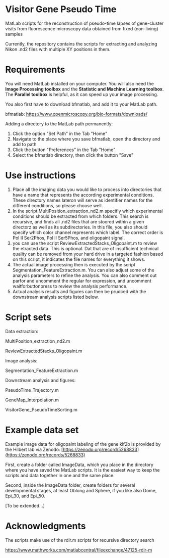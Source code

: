 # Visitor Gene Pseudo Time

MatLab scripts for the reconstruction of pseudo-time lapses of gene-cluster visits from fluorescence microscopy data obtained from fixed (non-living) samples

Currently, the repository contains the scripts for extracting and analyzing Nikon .nd2 files with multiple XY positions in them.

# Requirements

You will need MatLab installed on your computer. You will also need the **Image Processing toolbox** and the **Statistic and Machine Learning toolbox**. The **Parallel toolbox** is helpful, as it can speed up your image processing.

You also first have to download bfmatlab, and add it to your MatLab path.

bfmatlab:
https://www.openmicroscopy.org/bio-formats/downloads/

Adding a directory to the MatLab path permanently:
1. Click the option "Set Path" in the Tab "Home"
2. Navigate to the place where you save bfmatlab, open the directory and add to path
3. Click the button "Preferences" in the Tab "Home"
4. Select the bfmatlab directory, then click the button "Save"

# Use instructions

1. Place all the imaging data you would like to process into directories that have a name that represents the according experimental conditions. These directory names lateron will serve as identifier names for the different conditions, so please choose well.
2. In the script MultiPosition_extraction_nd2.m specifiy which experimental conditions should be extracted from which folders. This search is recursive, and finds all .nd2 files that are stoored within a given directorz as well as its subdirectories. In this file, you also should specify which color channel represents which label. The correct order is Pol II Ser2Phos, Pol II Ser5Phos, and oligopaint signal.
3. you can use the script ReviewExtractedStacks_Oligopaint.m to review the etracted data. This is optional. Dat that are of insufficient technical quality can be removed from your hard drive in a targeted fashion based on this script, it indicates the file names for everything it shows.
4. The actual image processing then is executed by the script Segmentation_FeatureExtraction.m. You can also adjust some of the analysis parameters to refine the analysis. You can also comment out parfor and uncomment the regular for expression, and uncomment waitforbuttonpress to review the analysis performance.
5. Actual analysis results and figures can then be prudced with the downstream analysis scripts listed below.

# Script sets

Data extraction:

MultiPosition_extraction_nd2.m

ReviewExtractedStacks_Oligopaint.m

Image analysis: 

Segmentation_FeatureExtraction.m

Downstream analysis and figures:

PseudoTime_Trajectory.m

GeneMap_Interpolation.m

VisitorGene_PseudoTimeSorting.m

# Example data set

Example image data for oligopaint labeling of the gene klf2b is provided by the Hilbert lab via Zenodo:
[https://zenodo.org/record/5268833](https://zenodo.org/records/5268833)

First, create a folder called ImageData, which you place in the directory where you have saved the MatLab scripts. It is the easiest way to keep the scripts and data together in one and the same place.

Second, inside the ImageData folder, create folders for several developmental stages, at least Oblong and Sphere, if you like also Dome, Epi_30, and Epi_50.

[To be extended...]

# Acknowledgments

The scripts make use of the rdir.m scripts for recursive directory search

https://www.mathworks.com/matlabcentral/fileexchange/47125-rdir-m
